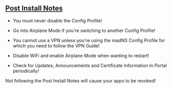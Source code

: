 ## [Post Install Notes](accent://)

- You must never disable the Config Profile!

- Go into Airplane Mode if you're switching to another Config Profile!

- You cannot use a VPN unless you're using the madNS Config Profile for which you need to follow the VPN Guide!

- Disable WiFi and enable Airplane Mode when wanting to restart!

- Check for Updates, Announcements and Certificate Information in Portal periodically!

Not following the Post Install Notes will cause your apps to be revoked!
